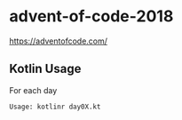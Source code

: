 # advent-of-code-2018
https://adventofcode.com/ 

## Kotlin Usage
For each day
```
Usage: kotlinr day0X.kt
```